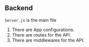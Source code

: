 ## Backend 

`Server.js` is the main file
1. There are App configurations. 
2. There are routes for the API.
3. There are middlewares for the API.


